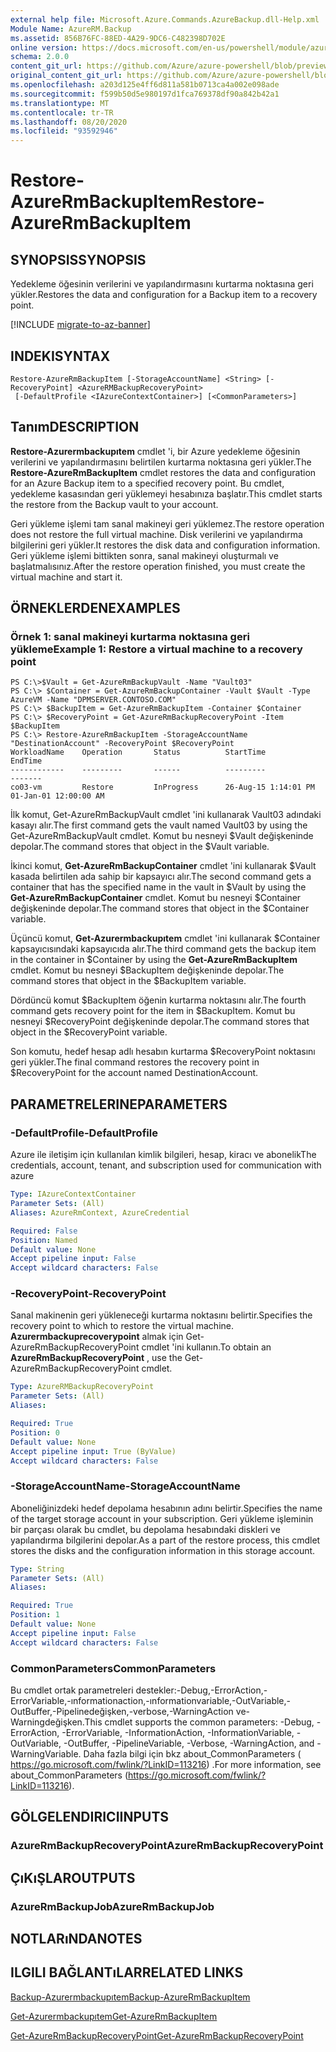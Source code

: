 ```yaml
---
external help file: Microsoft.Azure.Commands.AzureBackup.dll-Help.xml
Module Name: AzureRM.Backup
ms.assetid: 856B76FC-88ED-4A29-9DC6-C482398D702E
online version: https://docs.microsoft.com/en-us/powershell/module/azurerm.backup/restore-azurermbackupitem
schema: 2.0.0
content_git_url: https://github.com/Azure/azure-powershell/blob/preview/src/ResourceManager/AzureBackup/Commands.AzureBackup/help/Restore-AzureRmBackupItem.md
original_content_git_url: https://github.com/Azure/azure-powershell/blob/preview/src/ResourceManager/AzureBackup/Commands.AzureBackup/help/Restore-AzureRmBackupItem.md
ms.openlocfilehash: a203d125e4ff6d811a581b0713ca4a002e098ade
ms.sourcegitcommit: f599b50d5e980197d1fca769378df90a842b42a1
ms.translationtype: MT
ms.contentlocale: tr-TR
ms.lasthandoff: 08/20/2020
ms.locfileid: "93592946"
---
```

# <span data-ttu-id="c9f26-101">Restore-AzureRmBackupItem</span><span class="sxs-lookup"><span data-stu-id="c9f26-101">Restore-AzureRmBackupItem</span></span>

## <span data-ttu-id="c9f26-102">SYNOPSIS</span><span class="sxs-lookup"><span data-stu-id="c9f26-102">SYNOPSIS</span></span>
<span data-ttu-id="c9f26-103">Yedekleme öğesinin verilerini ve yapılandırmasını kurtarma noktasına geri yükler.</span><span class="sxs-lookup"><span data-stu-id="c9f26-103">Restores the data and configuration for a Backup item to a recovery point.</span></span>

[!INCLUDE [migrate-to-az-banner](../../includes/migrate-to-az-banner.md)]

## <span data-ttu-id="c9f26-104">INDEKI</span><span class="sxs-lookup"><span data-stu-id="c9f26-104">SYNTAX</span></span>

```
Restore-AzureRmBackupItem [-StorageAccountName] <String> [-RecoveryPoint] <AzureRMBackupRecoveryPoint>
 [-DefaultProfile <IAzureContextContainer>] [<CommonParameters>]
```

## <span data-ttu-id="c9f26-105">Tanım</span><span class="sxs-lookup"><span data-stu-id="c9f26-105">DESCRIPTION</span></span>
<span data-ttu-id="c9f26-106">**Restore-Azurermbackupıtem** cmdlet 'i, bir Azure yedekleme öğesinin verilerini ve yapılandırmasını belirtilen kurtarma noktasına geri yükler.</span><span class="sxs-lookup"><span data-stu-id="c9f26-106">The **Restore-AzureRmBackupItem** cmdlet restores the data and configuration for an Azure Backup item to a specified recovery point.</span></span>
<span data-ttu-id="c9f26-107">Bu cmdlet, yedekleme kasasından geri yüklemeyi hesabınıza başlatır.</span><span class="sxs-lookup"><span data-stu-id="c9f26-107">This cmdlet starts the restore from the Backup vault to your account.</span></span>

<span data-ttu-id="c9f26-108">Geri yükleme işlemi tam sanal makineyi geri yüklemez.</span><span class="sxs-lookup"><span data-stu-id="c9f26-108">The restore operation does not restore the full virtual machine.</span></span>
<span data-ttu-id="c9f26-109">Disk verilerini ve yapılandırma bilgilerini geri yükler.</span><span class="sxs-lookup"><span data-stu-id="c9f26-109">It restores the disk data and configuration information.</span></span>
<span data-ttu-id="c9f26-110">Geri yükleme işlemi bittikten sonra, sanal makineyi oluşturmalı ve başlatmalısınız.</span><span class="sxs-lookup"><span data-stu-id="c9f26-110">After the restore operation finished, you must create the virtual machine and start it.</span></span>

## <span data-ttu-id="c9f26-111">ÖRNEKLERDEN</span><span class="sxs-lookup"><span data-stu-id="c9f26-111">EXAMPLES</span></span>

### <span data-ttu-id="c9f26-112">Örnek 1: sanal makineyi kurtarma noktasına geri yükleme</span><span class="sxs-lookup"><span data-stu-id="c9f26-112">Example 1: Restore a virtual machine to a recovery point</span></span>
```
PS C:\>$Vault = Get-AzureRmBackupVault -Name "Vault03"
PS C:\> $Container = Get-AzureRmBackupContainer -Vault $Vault -Type AzureVM -Name "DPMSERVER.CONTOSO.COM"
PS C:\> $BackupItem = Get-AzureRmBackupItem -Container $Container
PS C:\> $RecoveryPoint = Get-AzureRmBackupRecoveryPoint -Item $BackupItem 
PS C:\> Restore-AzureRmBackupItem -StorageAccountName "DestinationAccount" -RecoveryPoint $RecoveryPoint 
WorkloadName    Operation       Status          StartTime              EndTime
------------    ---------       ------          ---------              -------
co03-vm         Restore         InProgress      26-Aug-15 1:14:01 PM   01-Jan-01 12:00:00 AM
```

<span data-ttu-id="c9f26-113">İlk komut, Get-AzureRmBackupVault cmdlet 'ini kullanarak Vault03 adındaki kasayı alır.</span><span class="sxs-lookup"><span data-stu-id="c9f26-113">The first command gets the vault named Vault03 by using the Get-AzureRmBackupVault cmdlet.</span></span>
<span data-ttu-id="c9f26-114">Komut bu nesneyi $Vault değişkeninde depolar.</span><span class="sxs-lookup"><span data-stu-id="c9f26-114">The command stores that object in the $Vault variable.</span></span>

<span data-ttu-id="c9f26-115">İkinci komut, **Get-AzureRmBackupContainer** cmdlet 'ini kullanarak $Vault kasada belirtilen ada sahip bir kapsayıcı alır.</span><span class="sxs-lookup"><span data-stu-id="c9f26-115">The second command gets a container that has the specified name in the vault in $Vault by using the **Get-AzureRmBackupContainer** cmdlet.</span></span>
<span data-ttu-id="c9f26-116">Komut bu nesneyi $Container değişkeninde depolar.</span><span class="sxs-lookup"><span data-stu-id="c9f26-116">The command stores that object in the $Container variable.</span></span>

<span data-ttu-id="c9f26-117">Üçüncü komut, **Get-Azurermbackupıtem** cmdlet 'ini kullanarak $Container kapsayıcısındaki kapsayıcıda alır.</span><span class="sxs-lookup"><span data-stu-id="c9f26-117">The third command gets the backup item in the container in $Container by using the **Get-AzureRmBackupItem** cmdlet.</span></span>
<span data-ttu-id="c9f26-118">Komut bu nesneyi $BackupItem değişkeninde depolar.</span><span class="sxs-lookup"><span data-stu-id="c9f26-118">The command stores that object in the $BackupItem variable.</span></span>

<span data-ttu-id="c9f26-119">Dördüncü komut $BackupItem öğenin kurtarma noktasını alır.</span><span class="sxs-lookup"><span data-stu-id="c9f26-119">The fourth command gets recovery point for the item in $BackupItem.</span></span>
<span data-ttu-id="c9f26-120">Komut bu nesneyi $RecoveryPoint değişkeninde depolar.</span><span class="sxs-lookup"><span data-stu-id="c9f26-120">The command stores that object in the $RecoveryPoint variable.</span></span>

<span data-ttu-id="c9f26-121">Son komutu, hedef hesap adlı hesabın kurtarma $RecoveryPoint noktasını geri yükler.</span><span class="sxs-lookup"><span data-stu-id="c9f26-121">The final command restores the recovery point in $RecoveryPoint for the account named DestinationAccount.</span></span>

## <span data-ttu-id="c9f26-122">PARAMETRELERINE</span><span class="sxs-lookup"><span data-stu-id="c9f26-122">PARAMETERS</span></span>

### <span data-ttu-id="c9f26-123">-DefaultProfile</span><span class="sxs-lookup"><span data-stu-id="c9f26-123">-DefaultProfile</span></span>
<span data-ttu-id="c9f26-124">Azure ile iletişim için kullanılan kimlik bilgileri, hesap, kiracı ve abonelik</span><span class="sxs-lookup"><span data-stu-id="c9f26-124">The credentials, account, tenant, and subscription used for communication with azure</span></span>

```yaml
Type: IAzureContextContainer
Parameter Sets: (All)
Aliases: AzureRmContext, AzureCredential

Required: False
Position: Named
Default value: None
Accept pipeline input: False
Accept wildcard characters: False
```

### <span data-ttu-id="c9f26-125">-RecoveryPoint</span><span class="sxs-lookup"><span data-stu-id="c9f26-125">-RecoveryPoint</span></span>
<span data-ttu-id="c9f26-126">Sanal makinenin geri yükleneceği kurtarma noktasını belirtir.</span><span class="sxs-lookup"><span data-stu-id="c9f26-126">Specifies the recovery point to which to restore the virtual machine.</span></span>
<span data-ttu-id="c9f26-127">**Azurermbackuprecoverypoint** almak için Get-AzureRmBackupRecoveryPoint cmdlet 'ini kullanın.</span><span class="sxs-lookup"><span data-stu-id="c9f26-127">To obtain an **AzureRmBackupRecoveryPoint** , use the Get-AzureRmBackupRecoveryPoint cmdlet.</span></span>

```yaml
Type: AzureRMBackupRecoveryPoint
Parameter Sets: (All)
Aliases: 

Required: True
Position: 0
Default value: None
Accept pipeline input: True (ByValue)
Accept wildcard characters: False
```

### <span data-ttu-id="c9f26-128">-StorageAccountName</span><span class="sxs-lookup"><span data-stu-id="c9f26-128">-StorageAccountName</span></span>
<span data-ttu-id="c9f26-129">Aboneliğinizdeki hedef depolama hesabının adını belirtir.</span><span class="sxs-lookup"><span data-stu-id="c9f26-129">Specifies the name of the target storage account in your subscription.</span></span>
<span data-ttu-id="c9f26-130">Geri yükleme işleminin bir parçası olarak bu cmdlet, bu depolama hesabındaki diskleri ve yapılandırma bilgilerini depolar.</span><span class="sxs-lookup"><span data-stu-id="c9f26-130">As a part of the restore process, this cmdlet stores the disks and the configuration information in this storage account.</span></span>

```yaml
Type: String
Parameter Sets: (All)
Aliases: 

Required: True
Position: 1
Default value: None
Accept pipeline input: False
Accept wildcard characters: False
```

### <span data-ttu-id="c9f26-131">CommonParameters</span><span class="sxs-lookup"><span data-stu-id="c9f26-131">CommonParameters</span></span>
<span data-ttu-id="c9f26-132">Bu cmdlet ortak parametreleri destekler:-Debug,-ErrorAction,-ErrorVariable,-ınformationaction,-ınformationvariable,-OutVariable,-OutBuffer,-Pipelinedeğişken,-verbose,-WarningAction ve-Warningdeğişken.</span><span class="sxs-lookup"><span data-stu-id="c9f26-132">This cmdlet supports the common parameters: -Debug, -ErrorAction, -ErrorVariable, -InformationAction, -InformationVariable, -OutVariable, -OutBuffer, -PipelineVariable, -Verbose, -WarningAction, and -WarningVariable.</span></span> <span data-ttu-id="c9f26-133">Daha fazla bilgi için bkz about_CommonParameters ( https://go.microsoft.com/fwlink/?LinkID=113216) .</span><span class="sxs-lookup"><span data-stu-id="c9f26-133">For more information, see about_CommonParameters (https://go.microsoft.com/fwlink/?LinkID=113216).</span></span>

## <span data-ttu-id="c9f26-134">GÖLGELENDIRICI</span><span class="sxs-lookup"><span data-stu-id="c9f26-134">INPUTS</span></span>

### <span data-ttu-id="c9f26-135">AzureRmBackupRecoveryPoint</span><span class="sxs-lookup"><span data-stu-id="c9f26-135">AzureRmBackupRecoveryPoint</span></span>

## <span data-ttu-id="c9f26-136">ÇıKıŞLAR</span><span class="sxs-lookup"><span data-stu-id="c9f26-136">OUTPUTS</span></span>

### <span data-ttu-id="c9f26-137">AzureRmBackupJob</span><span class="sxs-lookup"><span data-stu-id="c9f26-137">AzureRmBackupJob</span></span>

## <span data-ttu-id="c9f26-138">NOTLARıNDA</span><span class="sxs-lookup"><span data-stu-id="c9f26-138">NOTES</span></span>

## <span data-ttu-id="c9f26-139">ILGILI BAĞLANTıLAR</span><span class="sxs-lookup"><span data-stu-id="c9f26-139">RELATED LINKS</span></span>

[<span data-ttu-id="c9f26-140">Backup-Azurermbackupıtem</span><span class="sxs-lookup"><span data-stu-id="c9f26-140">Backup-AzureRmBackupItem</span></span>](./Backup-AzureRmBackupItem.md)

[<span data-ttu-id="c9f26-141">Get-Azurermbackupıtem</span><span class="sxs-lookup"><span data-stu-id="c9f26-141">Get-AzureRmBackupItem</span></span>](./Get-AzureRmBackupItem.md)

[<span data-ttu-id="c9f26-142">Get-AzureRmBackupRecoveryPoint</span><span class="sxs-lookup"><span data-stu-id="c9f26-142">Get-AzureRmBackupRecoveryPoint</span></span>](./Get-AzureRmBackupRecoveryPoint.md)


